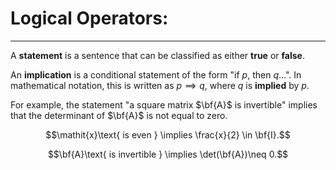 # Logical Operators:
***

 A **statement** is a sentence that can be classified as either **true** or **false**.
 
 An **implication** is a conditional statement of the form "if *p*, then *q*...". In mathematical notation, this is written as $p \implies 	q$, where *q* is **implied** by *p*. 
 
 For example, the statement "a square matrix $\bf{A}$ is invertible" implies that the determinant of $\bf{A}$ is not equal to zero. 

 
$$\mathit{x}\text{ is even } \implies \frac{x}{2} \in \bf{I}.$$


$$\bf{A}\text{ is invertible } \implies \det(\bf{A})\neq 0.$$

